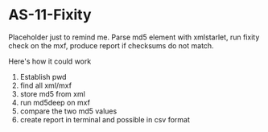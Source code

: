 # AS-11-Fixity

Placeholder just to remind me. Parse md5 element with xmlstarlet, run fixity check on the mxf, produce report if checksums do not match. <br>

Here's how it could work <br>
1. Establish pwd <br>
2. find all xml/mxf <br>
3. store md5 from xml<br>
4. run md5deep on mxf <br>
5. compare the two md5 values<br>
6. create report in terminal and possible in csv format<br>


